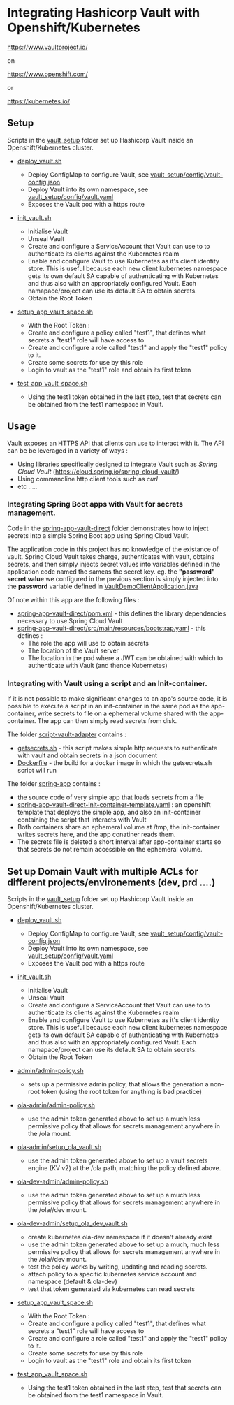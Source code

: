 # Integrating Hashicorp Vault with Openshift/Kubernetes

https://www.vaultproject.io/

on

https://www.openshift.com/

or

https://kubernetes.io/

## Setup

Scripts in the [vault_setup](vault_setup) folder set up Hashicorp Vault inside an Openshift/Kubernetes cluster.

   * [deploy_vault.sh](vault_setup/deploy_vault.sh)
      * Deploy ConfigMap to configure Vault, see [vault_setup/config/vault-config.json](vault_setup/config/vault-config.json)
      * Deploy Vault into its own namespace, see [vault_setup/config/vault.yaml](vault_setup/config/vault.yaml)
      * Exposes the Vault pod with a https route

   * [init_vault.sh](vault_setup/init_vault.sh)
      * Initialise Vault
      * Unseal Vault
      * Create and configure a ServiceAccount that Vault can use to to authenticate its clients against the Kubernetes realm
      * Enable and configure Vault to use Kubernetes as it's client identity store. This is useful because each new client kubernetes namespace gets its own default SA capable of authenticating with Kubernetes and thus also with an appropriately configured Vault. Each namapace/project can use its default SA to obtain secrets.
      * Obtain the Root Token

   * [setup_app_vault_space.sh](vault_setup/setup_app_vault_space.sh)
     * With the Root Token :
     * Create and configure a policy called "test1", that defines what secrets a "test1" role will have access to
     * Create and configure a role called "test1" and apply the "test1" policy to it.
     * Create some secrets for use by this role
     * Login to vault as the "test1" role and obtain its first token

   * [test_app_vault_space.sh](vault_setup/test_app_vault_space.sh)
     * Using the test1 token obtained in the last step, test that secrets can be obtained from the test1 namespace in Vault.

## Usage

Vault exposes an HTTPS API that clients can use to interact with it. The API can be be leveraged in a variety of ways :
   * Using libraries specifically designed to integrate Vault such as _Spring Cloud Vault_ (https://cloud.spring.io/spring-cloud-vault/)
   * Using commandline http client tools such as _curl_
   * etc .....


### Integrating Spring Boot apps with Vault for secrets management.

Code in the [spring-app-vault-direct](spring-app-vault-direct) folder demonstrates how to inject secrets into a simple Spring Boot app using Spring Cloud Vault.

The application code in this project has no knowledge of the existance of vault. Spring Cloud Vault takes charge, authenticates with vault, obtains secrets, and then simply injects secret values into variables defined in the application code named the sameas the secret key. eg. the **"password" secret value** we configured in the previous section is simply injected into the **password** variable defined in [VaultDemoClientApplication.java](spring-app-vault-direct/src/main/java/org/jnd/microservices/vault/VaultDemoClientApplication.java)

Of note within this app are the following files :
   * [spring-app-vault-direct/pom.xml](spring-app-vault-direct/pom.xml) - this defines the library dependencies necessary to use Spring Cloud Vault
   * [spring-app-vault-direct/src/main/resources/bootstrap.yaml](spring-app-vault-direct/src/main/resources/bootstrap.yaml) - this defines :
      * The role the app will use to obtain secrets
      * The location of the Vault server
      * The location in the pod where a JWT can be obtained with which to authenticate with Vault (and thence Kubernetes)

### Integrating with Vault using a script and an Init-container.

If it is not possible to make significant changes to an app's source code, it is possible to execute a script in an init-container in the same pod as the app-container, write secrets to file on a ephemeral volume shared with the app-container. The app can then simply read secrets from disk.

The folder [script-vault-adapter](script-vault-adapter) contains :
   * [getsecrets.sh](script-vault-adapter/getsecrets.sh) - this script makes simple http requests to authenticate with vault and obtain secrets in a json document
   * [Dockerfile](script-vault-adapter/Dockerfile) - the build for a docker image in which the getsecrets.sh script will run

The folder [spring-app](spring-app) contains :
   * the source code of very simple app that loads secrets from a file
   * [spring-app-vault-direct-init-container-template.yaml](spring-app/spring-app-vault-direct-init-container-template.yaml) : an openshift template that deploys the simple app, and also an init-container containing the script that interacts with Vault
   * Both containers share an ephemeral volume at /tmp, the init-container writes secrets here, and the app conatiner reads them.
   * The secrets file is deleted a short interval after app-container starts so that secrets do not remain accessible on the ephemeral volume.  


## Set up Domain Vault with multiple ACLs for different projects/environements (dev, prd ....)

Scripts in the [vault_setup](vault_setup) folder set up Hashicorp Vault inside an Openshift/Kubernetes cluster.

   * [deploy_vault.sh](vault_setup/deploy_vault.sh)
      * Deploy ConfigMap to configure Vault, see [vault_setup/config/vault-config.json](vault_setup/config/vault-config.json)
      * Deploy Vault into its own namespace, see [vault_setup/config/vault.yaml](vault_setup/config/vault.yaml)
      * Exposes the Vault pod with a https route

   * [init_vault.sh](vault_setup/init_vault.sh)
      * Initialise Vault
      * Unseal Vault
      * Create and configure a ServiceAccount that Vault can use to to authenticate its clients against the Kubernetes realm
      * Enable and configure Vault to use Kubernetes as it's client identity store. This is useful because each new client kubernetes namespace gets its own default SA capable of authenticating with Kubernetes and thus also with an appropriately configured Vault. Each namapace/project can use its default SA to obtain secrets.
      * Obtain the Root Token

   * [admin/admin-policy.sh]([admin/admin-policy.sh])
      * sets up a permissive admin policy, that allows the generation a non-root token (using the root token for anything is bad practice)

   * [ola-admin/admin-policy.sh](ola-admin/admin-policy.sh)
      * use the admin token generated above to set up a much less permissive policy that allows for secrets management anywhere in the /ola mount.

   * [ola-admin/setup_ola_vault.sh](ola-admin/setup_ola_vault.sh)
      * use the admin token generated above to set up a vault secrets engine (KV v2) at the /ola path, matching the policy defined above.

   * [ola-dev-admin/admin-policy.sh](ola-dev-admin/admin-policy.sh)
      * use the admin token generated above to set up a much less permissive policy that allows for secrets management anywhere in the /ola/<app>/dev mount.

   * [ola-dev-admin/setup_ola_dev_vault.sh](ola-dev-admin/setup_ola_dev_vault.sh)
      * create kubernetes ola-dev namespace if it doesn't already exist
      * use the admin token generated above to set up a much, much less permissive policy that allows for secrets management anywhere in the /ola/<app>/dev mount.
      * test the policy works by writing, updating and reading secrets.
      * attach policy to a specific kubernetes service account and namespace (default & ola-dev)
      * test that token generated via kubernetes can read secrets

   * [setup_app_vault_space.sh](vault_setup/setup_app_vault_space.sh)
     * With the Root Token :
     * Create and configure a policy called "test1", that defines what secrets a "test1" role will have access to
     * Create and configure a role called "test1" and apply the "test1" policy to it.
     * Create some secrets for use by this role
     * Login to vault as the "test1" role and obtain its first token

   * [test_app_vault_space.sh](vault_setup/test_app_vault_space.sh)
     * Using the test1 token obtained in the last step, test that secrets can be obtained from the test1 namespace in Vault.
